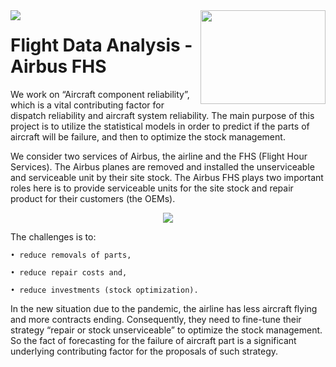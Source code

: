 <img align="left" src="http://www.math.univ-toulouse.fr/~besse/Wikistat/Images/Logo_INSAvilletoulouse-RVB.png">
<img align="right" width="200" height="150" src="https://github.com/nghitruyen/Flight_Data_Analysis/blob/main/images/logo-AirbusFHS.png">


# Flight Data Analysis - Airbus FHS

We work on “Aircraft component reliability”, which is a vital contributing factor for dispatch reliability and aircraft system reliability. The main purpose of this project is to utilize the statistical models in order to predict if the parts of aircraft will be failure, and then to optimize the stock management.

We consider two services of Airbus, the airline and the FHS (Flight Hour Services). The Airbus planes are removed and installed the unserviceable and serviceable unit by their site stock. The Airbus FHS plays two important roles here is to provide serviceable units for the site stock and repair product for their customers (the OEMs).

<p align="center">
  <img src="https://github.com/nghitruyen/Flight_Data_Analysis/blob/main/images/AirbusFHS_activities.png">
</p>

The challenges is to:

    • reduce removals of parts,
    
    • reduce repair costs and,
    
    • reduce investments (stock optimization).
    
In the new situation due to the pandemic, the airline has less aircraft flying and more contracts ending. Consequently, they need to fine-tune their strategy “repair or stock unserviceable” to optimize the stock management. So the fact of forecasting for the failure of aircraft part is a significant underlying contributing factor for the proposals of such strategy. 

